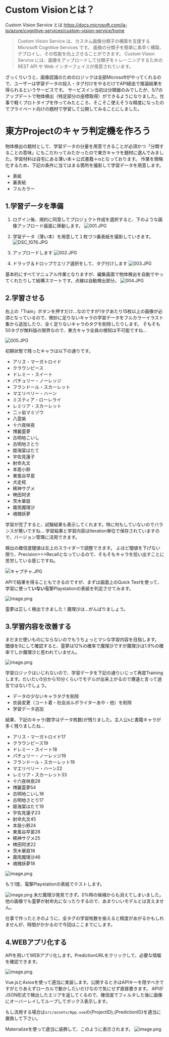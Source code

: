 #  Custom Visionとは？

Custom Vision Service とは
https://docs.microsoft.com/ja-jp/azure/cognitive-services/custom-vision-service/home
>Custom Vision Service は、カスタム画像分類子の構築を支援する Microsoft Cognitive Services です。 画像の分類子を簡単に素早く構築、デプロイし、その性能を向上させることができます。 Custom Vision Service には、画像をアップロードして分類子をトレーニングするための REST API や Web インターフェイスが用意されています。

ざっくりいうと、画像認識のためのロジックは全部Microsoftがやってくれるので、ユーザーは学習データの投入・タグ付けをやるだけでAPI経由で推論結果を得られるというサービスです。
サービスイン当初は分類器のみでしたが、5/7のアップデートで物体検出（特定部分の座標取得）ができるようになりました。仕事で軽くプロトタイプを作ってみたところ、そこそこ使えそうな精度になったのでプライベート向けの題材で学習して公開してみることにしました。

# 東方Projectのキャラ判定機を作ろう

物体検出の題材として、学習データの分量を用意できることが必須かつ「分類することの意味」にもこだわってみたかったので東方キャラを題材に選んでみました。学習材料は自宅にある薄い本＋公式書籍＋αとなっております。
作業を簡略化するため、下記の条件に当てはまる箇所を撮影して学習データを用意します。

- 表紙
- 裏表紙
- フルカラー

## 1.学習データを準備

1. ログイン後、規約に同意してプロジェクト作成を選択すると、下のような画像アップロード画面に移動します。
![001.JPG](https://qiita-image-store.s3.amazonaws.com/0/129156/a4b1a96d-bf2b-698e-1ed9-c3d1be7cbae4.jpeg)

2. 学習データ（薄い本）を用意して１枚づつ裏表紙を撮影していきます。
![DSC_1076.JPG](https://qiita-image-store.s3.amazonaws.com/0/129156/9864e48e-0022-05ac-482f-dc36dbdf6d7b.jpeg)

3. アップロードします
![002.JPG](https://qiita-image-store.s3.amazonaws.com/0/129156/0158b2ab-670e-2416-3418-f390d37eb638.jpeg)

4. ドラッグ＆ドロップでエリア選択をして、タグ付けします
![003.JPG](https://qiita-image-store.s3.amazonaws.com/0/129156/60bad938-7746-cef6-5de3-a25a50dabc17.jpeg)

基本的にすべてマニュアル作業となりますが、編集画面で物体検出を自動でやってくれたりして結構スマートです。点線は自動検出部分。
![004.JPG](https://qiita-image-store.s3.amazonaws.com/0/129156/955dc919-f797-b0f8-d994-1d0bfbf0e282.jpeg)

## 2.学習させる

右上の「Train」ボタンを押すだけ…なのですが1タグあたり15枚以上の画像が必須となっているので、微妙に足りないキャラの学習データをフルカラーイラスト集から追加したり、全く足りないキャラのタグを削除したりします。
そもそも50タグが無料版の限界なので、東方キャラ全員の検知は不可能ですね…

![005.JPG](https://qiita-image-store.s3.amazonaws.com/0/129156/87ec6f97-a4e0-81b0-8f16-9133da812f21.jpeg)

初期状態で残ったキャラは以下の通りです。

- アリス・マーガトロイド
- クラウンピース
- ドレミー・スイート
- パチュリー・ノーレッジ
- フランドール・スカーレット
- マエリベリー・ハーン
- ミスティア・ローレライ
- レミリア・スカーレット
- 二ッ岩マミゾウ
- 八雲紫
- 十六夜咲夜
- 博麗霊夢
- 古明地こいし
- 古明地さとり
- 姫海棠はたて
- 宇佐見蓮子
- 射命丸文
- 本居小鈴
- 東風谷早苗
- 犬走椛
- 稀神サグメ
- 稗田阿求
- 茨木華扇
- 霧雨魔理沙
- 魂魄妖夢

学習が完了すると、試験結果も表示してくれます。特に何もしていないのでバランスが悪いですね…
学習結果と学習内容はIteration単位で保存されていますので、バージョン管理に活用できます。

検出の確信度閾値は左上のスライダーで調整できます。
よほど閾値を下げない限り、Precision>>>Recallとなっているので、そもそもキャラを拾い出すことに苦労している感じですね。

![キャプチャ.JPG](https://qiita-image-store.s3.amazonaws.com/0/129156/1570295a-0ef2-c5e3-f77b-fec6328c8ade.jpeg)

APIで結果を得ることもできるのですが、まずは画面上のQuick Testを使って、学習に使って**いない**電撃Playstationの表紙を判定させてみます。

![image.png](https://qiita-image-store.s3.amazonaws.com/0/129156/0721f3a5-bf6b-7efb-fdd1-2e2e62e989d7.png)

霊夢は正しく検出できました！魔理沙は…がんばりましょう。


## 3.学習内容を改善する

まだまだ使いものにならないのでもうちょっとマシな学習内容を目指します。
閾値を0にして確認すると、霊夢は12%の確率で魔理沙ですが魔理沙は1.9%の確率でしか魔理沙と思われていません。

![image.png](https://qiita-image-store.s3.amazonaws.com/0/129156/e9f5c168-2d0d-3630-4ff8-e90af1bc3e1b.png)

学習ロジックはいじれないので、学習データを下記の通りいじって再度Trainingします。だいたい5分から10分くらいでモデルが出来上がるので爆速と言って過言ではないでしょう。

- データの少ないキャラタグを削除
- 衣装変更（コート着・社会派ルポライターあや・他）を削除
- 学習データ追加

結果、下記のキャラ(数字はデータ枚数)が残りました。主人公sと書籍キャラが多く残りましたね…

- アリス・マーガトロイド17
- クラウンピース19
- ドレミー・スイート18
- パチュリー・ノーレッジ19
- フランドール・スカーレット19
- マエリベリー・ハーン22
- レミリア・スカーレット33
- 十六夜咲夜28
- 博麗霊夢54
- 古明地こいし18
- 古明地さとり17
- 姫海棠はたて19
- 宇佐見蓮子23
- 射命丸文45
- 本居小鈴24
- 東風谷早苗28
- 稀神サグメ25
- 稗田阿求22
- 茨木華扇18
- 霧雨魔理沙46
- 魂魄妖夢18


![image.png](https://qiita-image-store.s3.amazonaws.com/0/129156/f2d656b0-2ac8-a894-053f-d8aa61837ca5.png)

もう1度、電撃Playstationの表紙でテストします。

![image.png](https://qiita-image-store.s3.amazonaws.com/0/129156/bcc08fff-37c1-1120-c2b5-52c656556065.png)
未だ魔理沙発見できず。0%時の候補からも消えてしまいました。
他の画像でも霊夢が射命丸になったりするので、あまりいいモデルとは言えません。

仕事で作ったときのように、全タグの学習枚数を揃えると精度があがるかもしれませんが、時間がかかるので今回はここまでにします。

## 4.WEBアプリ化する

APIを用いてWEBアプリ化します。PredictionURLをクリックして、必要な情報を確認できます。

![image.png](https://qiita-image-store.s3.amazonaws.com/0/129156/00b386fd-599c-6259-b73f-335fe6798e76.png)

Vue.jsとAxiosを使って適当に実装します。公開するときはAPIキーを隠すべきですがとりあえずローカルで動かしたいだけなので気にせず直接書きます。
APIがJSON形式で検出したエリアを返してくるので、確信度でフィルタした後に画像にオーバーレイしてループしてボックス表示します。

もし流用する場合は`src/assets/App.vue`の{ProjectID},{PredictionID}を適当に置換して下さい。

Materializeを使って適当に装飾して、このように表示されます。
![image.png](https://qiita-image-store.s3.amazonaws.com/0/129156/6274e92e-8688-2281-f0cf-691d707145a0.png)
